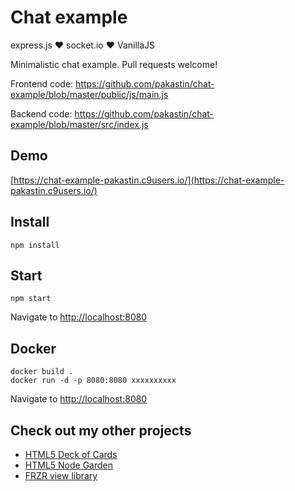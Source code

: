 # Chat example
express.js ♥︎ socket.io ♥︎ VanillaJS

Minimalistic chat example. Pull requests welcome!

Frontend code: https://github.com/pakastin/chat-example/blob/master/public/js/main.js

Backend code: https://github.com/pakastin/chat-example/blob/master/src/index.js

## Demo
[https://chat-example-pakastin.c9users.io/](https://chat-example-pakastin.c9users.io/)

## Install

```
npm install
```

## Start
```
npm start
```
Navigate to [http://localhost:8080](http://localhost:8080)

## Docker
```
docker build .
docker run -d -p 8080:8080 xxxxxxxxxx
```
Navigate to [http://localhost:8080](http://localhost:8080)

## Check out my other projects
- [HTML5 Deck of Cards](https://deck-of-cards.js.org)
- [HTML5 Node Garden](https://nodegarden.js.org)
- [FRZR view library](https://frzr.js.org)
